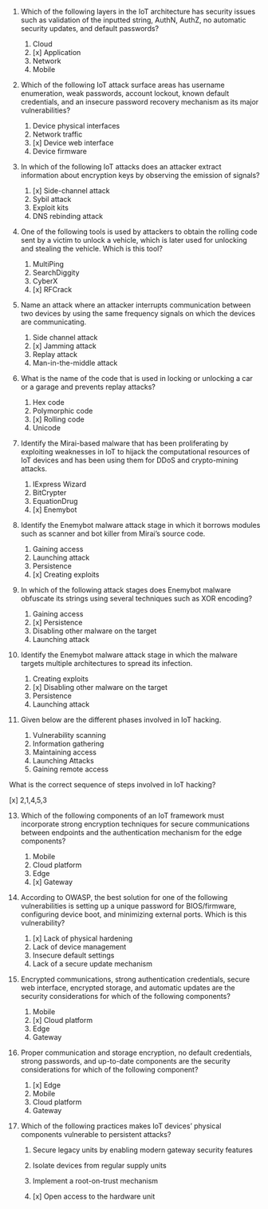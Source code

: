 1. Which of the following layers in the IoT architecture has security issues such as validation of the inputted string, AuthN, AuthZ, no automatic security updates, and default passwords?


	1. Cloud
	2. [x] Application
	3. Network
	4. Mobile


2. Which of the following IoT attack surface areas has username enumeration, weak passwords, account lockout, known default credentials, and an insecure password recovery mechanism as its major vulnerabilities?


	1. Device physical interfaces
	2. Network traffic
	3. [x] Device web interface
	4. Device firmware

3. In which of the following IoT attacks does an attacker extract information about encryption keys by observing the emission of signals?


	1. [x] Side-channel attack
	2. Sybil attack
	3. Exploit kits
	4. DNS rebinding attack


4. One of the following tools is used by attackers to obtain the rolling code sent by a victim to unlock a vehicle, which is later used for unlocking and stealing the vehicle. Which is this tool?


	1. MultiPing
	2. SearchDiggity
	3. CyberX
	4. [x] RFCrack
	

5. Name an attack where an attacker interrupts communication between two devices by using the same frequency signals on which the devices are communicating.


	1. Side channel attack
	2. [x] Jamming attack
	3. Replay attack
	4. Man-in-the-middle attack

6. What is the name of the code that is used in locking or unlocking a car or a garage and prevents replay attacks?


	1. Hex code
	2. Polymorphic code
	3. [x] Rolling code
	4. Unicode


7. Identify the Mirai-based malware that has been proliferating by exploiting weaknesses in IoT to hijack the computational resources of IoT devices and has been using them for DDoS and crypto-mining attacks.


	1. IExpress Wizard
	2. BitCrypter
	3. EquationDrug
	4. [x] Enemybot


8. Identify the Enemybot malware attack stage in which it borrows modules such as scanner and bot killer from Mirai’s source code.


	1. Gaining access
	2. Launching attack
	3. Persistence
	4. [x] Creating exploits


9. In which of the following attack stages does Enemybot malware obfuscate its strings using several techniques such as XOR encoding?


	1. Gaining access
	2. [x] Persistence
	3. Disabling other malware on the target
	4. Launching attack


10. Identify the Enemybot malware attack stage in which the malware targets multiple architectures to spread its infection.


	1. Creating exploits
	2. [x] Disabling other malware on the target
	3. Persistence
	4. Launching attack

11. Given below are the different phases involved in IoT hacking.

    1. Vulnerability scanning
    2. Information gathering
    3. Maintaining access
    4. Launching Attacks
    5. Gaining remote access

What is the correct sequence of steps involved in IoT hacking?

[x] 2,1,4,5,3


13. Which of the following components of an IoT framework must incorporate strong encryption techniques for secure communications between endpoints and the authentication mechanism for the edge components?


	1. Mobile
	2. Cloud platform
	3. Edge
	4. [x] Gateway

14. According to OWASP, the best solution for one of the following vulnerabilities is setting up a unique password for BIOS/firmware, configuring device boot, and minimizing external ports. Which is this vulnerability?


	1. [x] Lack of physical hardening
	2. Lack of device management
	3. Insecure default settings
	4. Lack of a secure update mechanism


15. Encrypted communications, strong authentication credentials, secure web interface, encrypted storage, and automatic updates are the security considerations for which of the following components?


	1. Mobile
	2. [x] Cloud platform
	3. Edge
	4. Gateway

16. Proper communication and storage encryption, no default credentials, strong passwords, and up-to-date components are the security considerations for which of the following component?


	1. [x] Edge
	2. Mobile
	3. Cloud platform
	4. Gateway


17. Which of the following practices makes IoT devices’ physical components vulnerable to persistent attacks?


	1. Secure legacy units by enabling modern gateway security features
	
	2. Isolate devices from regular supply units
	3. Implement a root-on-trust mechanism
	4. [x] Open access to the hardware unit
